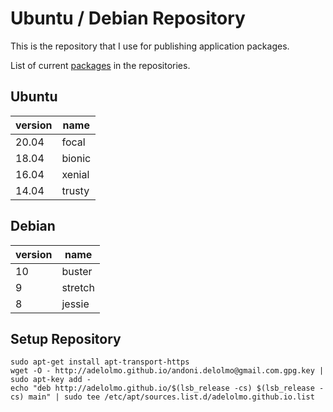 # Ubuntu / Debian Repository

This is the repository that I use for publishing application packages.

List of current [packages](PACKAGES.md) in the repositories.

## Ubuntu

|version|name|
|------|------|
|20.04|focal|
|18.04|bionic|
|16.04|xenial|
|14.04|trusty|

## Debian

|version|name|
|------|------|
|10|buster|
|9|stretch|
|8|jessie|

## Setup Repository

    sudo apt-get install apt-transport-https
    wget -O - http://adelolmo.github.io/andoni.delolmo@gmail.com.gpg.key | sudo apt-key add -
    echo "deb http://adelolmo.github.io/$(lsb_release -cs) $(lsb_release -cs) main" | sudo tee /etc/apt/sources.list.d/adelolmo.github.io.list

